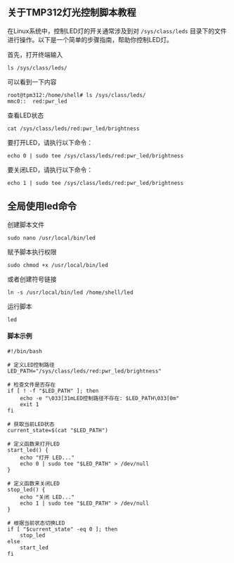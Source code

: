 ## 关于TMP312灯光控制脚本教程

在Linux系统中，控制LED灯的开关通常涉及到对 `/sys/class/leds` 目录下的文件进行操作。以下是一个简单的步骤指南，帮助你控制LED灯。

首先，打开终端输入

```
ls /sys/class/leds/
```
可以看到一下内容

```
root@tpm312:/home/shell# ls /sys/class/leds/
mmc0::  red:pwr_led
```

查看LED状态
```
cat /sys/class/leds/red:pwr_led/brightness
```

要打开LED，请执行以下命令：
```
echo 0 | sudo tee /sys/class/leds/red:pwr_led/brightness
```

要关闭LED，请执行以下命令：
```
echo 1 | sudo tee /sys/class/leds/red:pwr_led/brightness
```
## 全局使用led命令

创建脚本文件
```
sudo nano /usr/local/bin/led
```

赋予脚本执行权限
```
sudo chmod +x /usr/local/bin/led
```
或者创建符号链接
```
ln -s /usr/local/bin/led /home/shell/led
```
运行脚本
```
led
```



#### 脚本示例
```
#!/bin/bash

# 定义LED控制路径
LED_PATH="/sys/class/leds/red:pwr_led/brightness"

# 检查文件是否存在
if [ ! -f "$LED_PATH" ]; then 
    echo -e "\033[31mLED控制路径不存在: $LED_PATH\033[0m"
    exit 1
fi

# 获取当前LED状态
current_state=$(cat "$LED_PATH")

# 定义函数来打开LED
start_led() {
    echo "打开 LED..."
    echo 0 | sudo tee "$LED_PATH" > /dev/null
}

# 定义函数来关闭LED
stop_led() {
    echo "关闭 LED..."
    echo 1 | sudo tee "$LED_PATH" > /dev/null
}

# 根据当前状态切换LED
if [ "$current_state" -eq 0 ]; then
    stop_led
else
    start_led
fi
```
